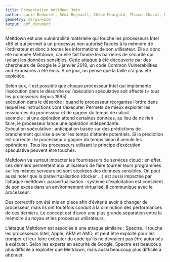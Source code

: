 ```yaml
---
title: Présentation meltdown 3min
author: Lucie Bedouret, Rémi Regnault, Chloé Mourgald, Thomas Chazot, Nathan Verdier
geometry: margin=2cm
output: pdf_document
---
```


Meltdown est une vulnérabilité matérielle qui touche les processeurs Intel x86 et qui permet à un processus non autorisé l’accès à la mémoire de l’ordinateur et donc à toutes les informations de son utilisateur.
Elle a donc été nommée Meltdown, car elle fait fondre les barrières de sécurité qui isolant les données sensibles.
Cette attaque à été découverte par des chercheurs de Google le 3 janvier 2018, un code Common Vulnerabilities and Exposures a été émis. A ce jour, on pense que la faille n'a pas été exploitée.

Selon eux, il est possible que chaque processeur Intel qui implémente l’exécution dans le désordre ou l’exécution spéculative soit affecté (= tous les processeurs depuis 1995)  
exécution dans le désordre : quand le processeur réorganise l’ordre dans lequel les instructions vont s’exécuter. Permets de mieux exploiter les ressources du processeur et de gagner du temps de calcul  
exemple : si une opération attend certaines données, au lieu de ne rien faire, le processeur lance une opération indépendante.  
Exécution spéculative : anticipation basée sur des prédictions de branchement qui vise à éviter les temps d’attente potentiels. Si la prédiction est correcte : le processeur à gagner du temps sinon il annule les opérations. Tous les processeurs utilisant le principe d’exécution spéculative peuvent être touchés.

Meltdown va surtout impacter les fournisseurs de services cloud : en effet, ces derniers permettent aux utilisateurs de faire tourner leurs programmes sur les mêmes serveurs où sont stockées des données sensibles.
On peut aussi noter que la paravirtualisation (docker …) est aussi impactée par l’attaque meltdown. 
paravirtualisation : système d’exploitation est conscient de son excès dans un environnement virtualisé, il communique avec le processeur.

Des correctifs ont été mis en place afin d’éviter à avoir à changer de processeur, mais ils ont toutefois conduit à la diminution des performances de ces derniers. Le concept est d’avoir une plus grande séparation entre la mémoire du noyau et les processus utilisateurs.
 

L’attaque Meltdown est associée à une attaque similaire : Spectre. Il touche les processeurs Intel, Apple, ARM et AMD, et peut être exploité pour les tromper et leur faire exécuter du code qu'ils ne devraient pas être autorisés à exécuter. Selon les experts en sécurité de Google, Spectre est beaucoup plus difficile à exploiter que Meltdown, mais aussi beaucoup plus difficile à atténuer.

